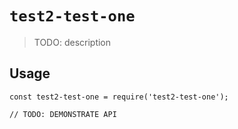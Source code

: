# `test2-test-one`

> TODO: description

## Usage

```
const test2-test-one = require('test2-test-one');

// TODO: DEMONSTRATE API
```
